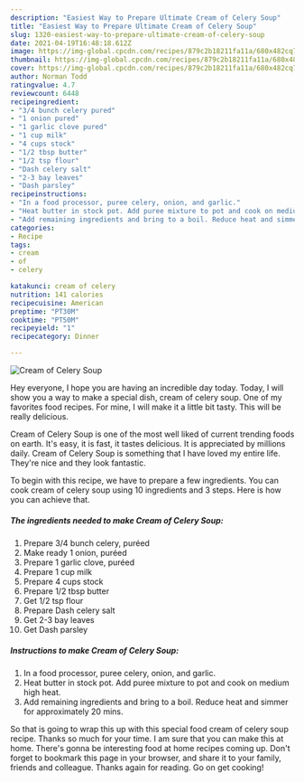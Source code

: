 ```yaml
---
description: "Easiest Way to Prepare Ultimate Cream of Celery Soup"
title: "Easiest Way to Prepare Ultimate Cream of Celery Soup"
slug: 1320-easiest-way-to-prepare-ultimate-cream-of-celery-soup
date: 2021-04-19T16:48:18.612Z
image: https://img-global.cpcdn.com/recipes/879c2b18211fa11a/680x482cq70/cream-of-celery-soup-recipe-main-photo.jpg
thumbnail: https://img-global.cpcdn.com/recipes/879c2b18211fa11a/680x482cq70/cream-of-celery-soup-recipe-main-photo.jpg
cover: https://img-global.cpcdn.com/recipes/879c2b18211fa11a/680x482cq70/cream-of-celery-soup-recipe-main-photo.jpg
author: Norman Todd
ratingvalue: 4.7
reviewcount: 6448
recipeingredient:
- "3/4 bunch celery pured"
- "1 onion pured"
- "1 garlic clove pured"
- "1 cup milk"
- "4 cups stock"
- "1/2 tbsp butter"
- "1/2 tsp flour"
- "Dash celery salt"
- "2-3 bay leaves"
- "Dash parsley"
recipeinstructions:
- "In a food processor, puree celery, onion, and garlic."
- "Heat butter in stock pot. Add puree mixture to pot and cook on medium high heat."
- "Add remaining ingredients and bring to a boil. Reduce heat and simmer for approximately 20 mins."
categories:
- Recipe
tags:
- cream
- of
- celery

katakunci: cream of celery 
nutrition: 141 calories
recipecuisine: American
preptime: "PT30M"
cooktime: "PT50M"
recipeyield: "1"
recipecategory: Dinner

---
```



![Cream of Celery Soup](https://img-global.cpcdn.com/recipes/879c2b18211fa11a/680x482cq70/cream-of-celery-soup-recipe-main-photo.jpg)

Hey everyone, I hope you are having an incredible day today. Today, I will show you a way to make a special dish, cream of celery soup. One of my favorites food recipes. For mine, I will make it a little bit tasty. This will be really delicious.



Cream of Celery Soup is one of the most well liked of current trending foods on earth. It's easy, it is fast, it tastes delicious. It is appreciated by millions daily. Cream of Celery Soup is something that I have loved my entire life. They're nice and they look fantastic.


To begin with this recipe, we have to prepare a few ingredients. You can cook cream of celery soup using 10 ingredients and 3 steps. Here is how you can achieve that.

<!--inarticleads1-->

##### The ingredients needed to make Cream of Celery Soup:

1. Prepare 3/4 bunch celery, puréed
1. Make ready 1 onion, puréed
1. Prepare 1 garlic clove, puréed
1. Prepare 1 cup milk
1. Prepare 4 cups stock
1. Prepare 1/2 tbsp butter
1. Get 1/2 tsp flour
1. Prepare Dash celery salt
1. Get 2-3 bay leaves
1. Get Dash parsley




<!--inarticleads2-->

##### Instructions to make Cream of Celery Soup:

1. In a food processor, puree celery, onion, and garlic.
1. Heat butter in stock pot. Add puree mixture to pot and cook on medium high heat.
1. Add remaining ingredients and bring to a boil. Reduce heat and simmer for approximately 20 mins.




So that is going to wrap this up with this special food cream of celery soup recipe. Thanks so much for your time. I am sure that you can make this at home. There's gonna be interesting food at home recipes coming up. Don't forget to bookmark this page in your browser, and share it to your family, friends and colleague. Thanks again for reading. Go on get cooking!
